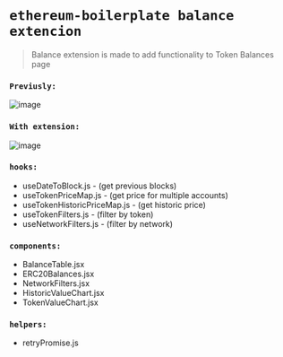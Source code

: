 # `ethereum-boilerplate balance extencion`

> Balance extension is made to add functionality to Token Balances page

### `Previusly:`

![image](https://user-images.githubusercontent.com/78314301/139561267-7a1be577-ad13-4158-a7ea-aa4e7db358a3.png)

### `With extension:`

![image](https://i.ibb.co/4SPMvbq/Screenshot-2021-11-17-at-14-30-10.png)

### `hooks:`

- useDateToBlock.js - (get previous blocks)
- useTokenPriceMap.js - (get price for multiple accounts)
- useTokenHistoricPriceMap.js - (get historic price)
- useTokenFilters.js - (filter by token)
- useNetworkFilters.js - (filter by network)

### `components:`

- BalanceTable.jsx
- ERC20Balances.jsx
- NetworkFilters.jsx
- HistoricValueChart.jsx
- TokenValueChart.jsx

### `helpers:`

- retryPromise.js
